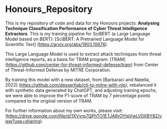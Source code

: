# Honours_Repository
This is my repository of code and data for my Honours projects: **Analysing Technique Classification Performance of Cyber Threat Intelligence Extractors**. This is my training pipeline for SciBERT (a Large Language Model based on BERT): [SciBERT: A Pretrained Language Model for Scientific Text] (https://arxiv.org/abs/1903.10676).

This Large Language Model is used to extract attack techniques from threat intelligence reports, as a basis for TRAM program: [TRAM] (https://github.com/center-for-threat-informed-defense/tram) from Center of Threat-Informed Defense by MITRE Corporation. 

By training this model with a new dataset, from [Barbaraci and Natella, 2022] (https://github.com/dessertlab/cti-to-mitre-with-nlp), rebalanced it with synthetic data generated by ChatGPT, and adjusting training epochs, we were able to improve the F1-score of TRAM by 7 percentage points compared to the original version of TRAM. 

For further information about my own works, please visit: (https://drive.google.com/file/d/1XVyrp7QPhTO1ETJA6rOYtpVwLV0XBY82/view?usp=sharing).
